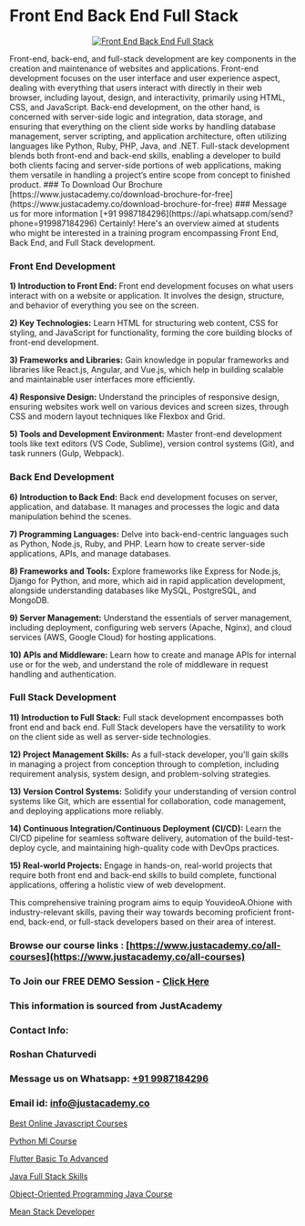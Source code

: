 # Front End Back End Full Stack

<p align="center">
  <a href="https://justacademy.co/program-detail/full-stack-web-development">
    <img src="https://justacademy.co/storage2/program_images/1704700371.webp" alt="Front End Back End Full Stack">
  </a>
</p>
Front-end, back-end, and full-stack development are key components in the creation and maintenance of websites and applications. Front-end development focuses on the user interface and user experience aspect, dealing with everything that users interact with directly in their web browser, including layout, design, and interactivity, primarily using HTML, CSS, and JavaScript. Back-end development, on the other hand, is concerned with server-side logic and integration, data storage, and ensuring that everything on the client side works by handling database management, server scripting, and application architecture, often utilizing languages like Python, Ruby, PHP, Java, and .NET. Full-stack development blends both front-end and back-end skills, enabling a developer to build both clients facing and server-side portions of web applications, making them versatile in handling a project’s entire scope from concept to finished product.
### To Download Our Brochure [https://www.justacademy.co/download-brochure-for-free](https://www.justacademy.co/download-brochure-for-free)
### Message us for more information [+91 9987184296](https://api.whatsapp.com/send?phone=919987184296)
Certainly! Here's an overview aimed at students who might be interested in a training program encompassing Front End, Back End, and Full Stack development.

### Front End Development

**1) Introduction to Front End:** Front end development focuses on what users interact with on a website or application. It involves the design, structure, and behavior of everything you see on the screen.

**2) Key Technologies:** Learn HTML for structuring web content, CSS for styling, and JavaScript for functionality, forming the core building blocks of front-end development.

**3) Frameworks and Libraries:** Gain knowledge in popular frameworks and libraries like React.js, Angular, and Vue.js, which help in building scalable and maintainable user interfaces more efficiently.

**4) Responsive Design:** Understand the principles of responsive design, ensuring websites work well on various devices and screen sizes, through CSS and modern layout techniques like Flexbox and Grid.

**5) Tools and Development Environment:** Master front-end development tools like text editors (VS Code, Sublime), version control systems (Git), and task runners (Gulp, Webpack).

### Back End Development

**6) Introduction to Back End:** Back end development focuses on server, application, and database. It manages and processes the logic and data manipulation behind the scenes.

**7) Programming Languages:** Delve into back-end-centric languages such as Python, Node.js, Ruby, and PHP. Learn how to create server-side applications, APIs, and manage databases.

**8) Frameworks and Tools:** Explore frameworks like Express for Node.js, Django for Python, and more, which aid in rapid application development, alongside understanding databases like MySQL, PostgreSQL, and MongoDB.

**9) Server Management:** Understand the essentials of server management, including deployment, configuring web servers (Apache, Nginx), and cloud services (AWS, Google Cloud) for hosting applications.

**10) APIs and Middleware:** Learn how to create and manage APIs for internal use or for the web, and understand the role of middleware in request handling and authentication.

### Full Stack Development

**11) Introduction to Full Stack:** Full stack development encompasses both front end and back end. Full Stack developers have the versatility to work on the client side as well as server-side technologies.

**12) Project Management Skills:** As a full-stack developer, you'll gain skills in managing a project from conception through to completion, including requirement analysis, system design, and problem-solving strategies.

**13) Version Control Systems:** Solidify your understanding of version control systems like Git, which are essential for collaboration, code management, and deploying applications more reliably.

**14) Continuous Integration/Continuous Deployment (CI/CD):** Learn the CI/CD pipeline for seamless software delivery, automation of the build-test-deploy cycle, and maintaining high-quality code with DevOps practices.

**15) Real-world Projects:** Engage in hands-on, real-world projects that require both front end and back-end skills to build complete, functional applications, offering a holistic view of web development.

This comprehensive training program aims to equip YouvideoA.Ohione with industry-relevant skills, paving their way towards becoming proficient front-end, back-end, or full-stack developers based on their area of interest.

### Browse our course links : [https://www.justacademy.co/all-courses](https://www.justacademy.co/all-courses) 
### To Join our FREE DEMO Session - [Click Here](https://www.justacademy.co/register-for-course-demo)


### This information is sourced from JustAcademy
### Contact Info:
### Roshan Chaturvedi
### Message us on Whatsapp: [+91 9987184296](https://api.whatsapp.com/send?phone=919987184296)
### Email id: [info@justacademy.co](mailto:info@justacademy.co)
                
[Best Online Javascript Courses](https://www.linkedin.com/pulse/best-online-javascript-courses-justacademy-coimbatore-6arfe?trackingId=B3CKMpmi807ZgPDS%2FVcHow%3D%3D&lipi=urn%3Ali%3Apage%3Ad_flagship3_company_admin%3B7mNmKz24Tx%2BfRDkV0HwLig%3D%3D)

[Python Ml Course](https://www.linkedin.com/pulse/python-ml-course-justacademy-stockport-kmtwe?trackingId=pB6FzhARFzudkPe7wSQmQw%3D%3D&lipi=urn%3Ali%3Apage%3Ad_flagship3_company_admin%3Bjjks6g4uSqSiY706oaUeMg%3D%3D)

[Flutter Basic To Advanced](https://medium.com/@AkashSingh2052/flutter-basic-to-advanced-44b5ca7033e2)

[Java Full Stack Skills](https://medium.com/@akanshapatil/java-full-stack-skills-440ee53ceffc)

[Object-Oriented Programming Java Course](https://justacademyin.github.io/justacademy/object-oriented-programming-java-course)

[Mean Stack Developer](https://justacademyin.github.io/justacademy/mean-stack-developer)

